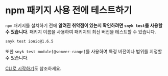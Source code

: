 # npm 패키지 사용 전에 테스트하기

`npm` 패키지를 설치하기 전에 **알려진 취약점이 있는지 확인하려면 `snyk test`를 사용할 수 있습니다**. 패키지 이름을 사용하여 패키지의 최신 버전을 테스트할 수 있습니다.

`snyk test ionic@1.6.5`

또한 `snyk test module[@semver-range]`를 사용하여 특정 버전이나 범위를 지정할 수 있습니다.

[CLI로 시작하기](../getting-started-with-the-snyk-cli.md)도 참조하세요.
